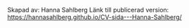 Skapad av: Hanna Sahlberg
Länk till publicerad version: https://hannasahlberg.github.io/CV-sida---Hanna-Sahlberg/
